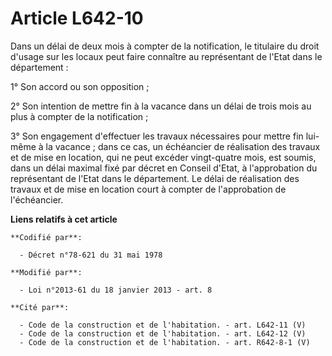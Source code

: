 # Article L642-10

Dans un délai de deux mois à compter de la notification, le titulaire du droit d'usage sur les locaux peut faire connaître au
représentant de l'Etat dans le département :

1° Son accord ou son opposition ;

2° Son intention de mettre fin à la vacance dans un délai de trois mois au plus à compter de la notification ;

3° Son engagement d'effectuer les travaux nécessaires pour mettre fin lui-même à la vacance ; dans ce cas, un échéancier de
réalisation des travaux et de mise en location, qui ne peut excéder vingt-quatre mois, est soumis, dans un délai maximal fixé
par décret en Conseil d'Etat, à l'approbation du représentant de l'Etat dans le département. Le délai de réalisation des
travaux et de mise en location court à compter de l'approbation de l'échéancier.

**Liens relatifs à cet article**

	**Codifié par**:

	  - Décret n°78-621 du 31 mai 1978

	**Modifié par**:

	  - Loi n°2013-61 du 18 janvier 2013 - art. 8

	**Cité par**:

	  - Code de la construction et de l'habitation. - art. L642-11 (V)
	  - Code de la construction et de l'habitation. - art. L642-12 (V)
	  - Code de la construction et de l'habitation. - art. R642-8-1 (V)
